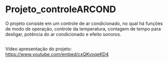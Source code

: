 # Projeto_controleARCOND
O projeto consiste em um controle de ar condicionado, no qual há funções de modo de operação, controle da temperatura, contagem de tempo para desligar, potência do ar condicionado e efeito sonoros.

##

Vídeo apresentação do projeto: https://www.youtube.com/embed/cxQKvoqeKD4
